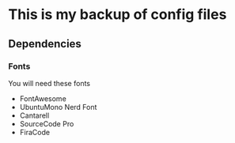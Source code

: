 # This is my backup of config files

## Dependencies

### Fonts

You will need these fonts
- FontAwesome
- UbuntuMono Nerd Font
- Cantarell
- SourceCode Pro
- FiraCode
